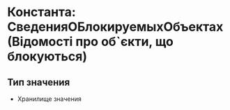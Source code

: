 ﻿# Константа: СведенияОБлокируемыхОбъектах (Відомості про об`єкти, що блокуються)

## Тип значения

- Хранилище значения

